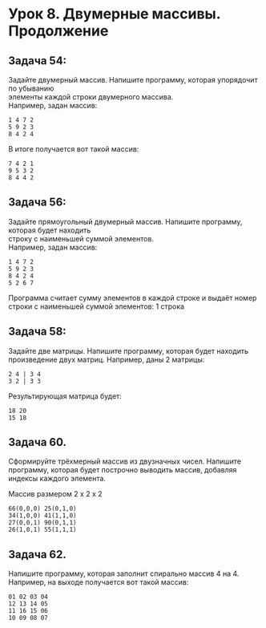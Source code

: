 # Урок 8. Двумерные массивы. Продолжение  

## Задача 54:  
Задайте двумерный массив. Напишите программу, которая упорядочит по убыванию  
элементы каждой строки двумерного массива.  
Например, задан массив:  

    1 4 7 2  
    5 9 2 3  
    8 4 2 4  

В итоге получается вот такой массив:  

    7 4 2 1  
    9 5 3 2  
    8 4 4 2  

## Задача 56:  
Задайте прямоугольный двумерный массив. Напишите программу, которая будет находить   
строку с наименьшей суммой элементов.  
Например, задан массив:  

    1 4 7 2  
    5 9 2 3  
    8 4 2 4  
    5 2 6 7  
  
Программа считает сумму элементов в каждой строке и выдаёт номер строки с 
наименьшей суммой элементов: 1 строка  

## Задача 58:  
Задайте две матрицы. Напишите программу, которая будет находить  произведение двух матриц.
Например, даны 2 матрицы:  

    2 4 | 3 4  
    3 2 | 3 3  

Результирующая матрица будет:  

    18 20  
    15 18  

## Задача 60.  
Сформируйте трёхмерный массив из двузначных чисел. Напишите программу,  которая будет построчно выводить массив, добавляя индексы каждого элемента.  

Массив размером 2 x 2 x 2  

    66(0,0,0) 25(0,1,0)  
    34(1,0,0) 41(1,1,0)  
    27(0,0,1) 90(0,1,1)  
    26(1,0,1) 55(1,1,1)  

## Задача 62.  
Напишите программу, которая заполнит спирально массив 4 на 4.  
Например, на выходе получается вот такой массив:  

    01 02 03 04  
    12 13 14 05  
    11 16 15 06  
    10 09 08 07  
    